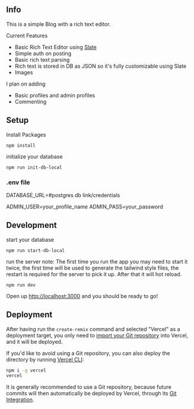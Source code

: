 ## Info
This is a simple Blog with a rich text editor. 

Current Features
- Basic Rich Text Editor using [Slate](https://github.com/ianstormtaylor/slate)
- Simple auth on posting
- Basic rich text parsing
- Rich text is stored in DB as JSON so it's fully customizable using Slate
- Images

I plan on adding
- Basic profiles and admin profiles
- Commenting

## Setup
Install Packages
```
npm install
```

initialize your database 
```
npm run init-db-local
```

### .env file
DATABASE_URL=#postgres db link/credentials

ADMIN_USER=your_profile_name
ADMIN_PASS=your_password


## Development
start your database
```
npm run start-db-local
```

run the server
note: The first time you run the app you may need to start it twice, the first time will be used to generate the tailwind style files, the restart is required for the server to pick it up. After that it will hot reload.

```
npm run dev
```

Open up [http://localhost:3000](http://localhost:3000) and you should be ready to go!

## Deployment

After having run the `create-remix` command and selected "Vercel" as a deployment target, you only need to [import your Git repository](https://vercel.com/new) into Vercel, and it will be deployed.

If you'd like to avoid using a Git repository, you can also deploy the directory by running [Vercel CLI](https://vercel.com/cli):

```sh
npm i -g vercel
vercel
```

It is generally recommended to use a Git repository, because future commits will then automatically be deployed by Vercel, through its [Git Integration](https://vercel.com/docs/concepts/git).


